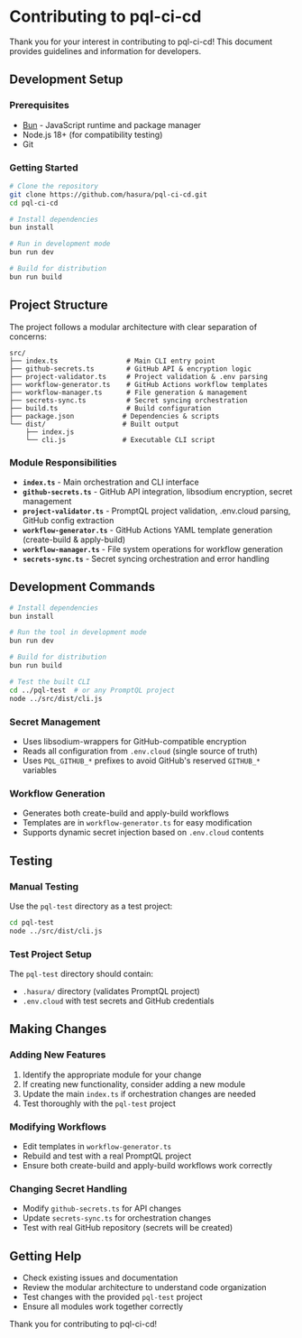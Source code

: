# Contributing to pql-ci-cd

Thank you for your interest in contributing to pql-ci-cd! This document provides guidelines and information for
developers.

## Development Setup

### Prerequisites

- [Bun](https://bun.sh/) - JavaScript runtime and package manager
- Node.js 18+ (for compatibility testing)
- Git

### Getting Started

```bash
# Clone the repository
git clone https://github.com/hasura/pql-ci-cd.git
cd pql-ci-cd

# Install dependencies
bun install

# Run in development mode
bun run dev

# Build for distribution
bun run build
```

## Project Structure

The project follows a modular architecture with clear separation of concerns:

```
src/
├── index.ts                 # Main CLI entry point
├── github-secrets.ts        # GitHub API & encryption logic
├── project-validator.ts     # Project validation & .env parsing
├── workflow-generator.ts    # GitHub Actions workflow templates
├── workflow-manager.ts      # File generation & management
├── secrets-sync.ts          # Secret syncing orchestration
├── build.ts                 # Build configuration
├── package.json            # Dependencies & scripts
└── dist/                   # Built output
    ├── index.js
    └── cli.js              # Executable CLI script
```

### Module Responsibilities

- **`index.ts`** - Main orchestration and CLI interface
- **`github-secrets.ts`** - GitHub API integration, libsodium encryption, secret management
- **`project-validator.ts`** - PromptQL project validation, .env.cloud parsing, GitHub config extraction
- **`workflow-generator.ts`** - GitHub Actions YAML template generation (create-build & apply-build)
- **`workflow-manager.ts`** - File system operations for workflow generation
- **`secrets-sync.ts`** - Secret syncing orchestration and error handling

## Development Commands

```bash
# Install dependencies
bun install

# Run the tool in development mode
bun run dev

# Build for distribution
bun run build

# Test the built CLI
cd ../pql-test  # or any PromptQL project
node ../src/dist/cli.js
```

### Secret Management

- Uses libsodium-wrappers for GitHub-compatible encryption
- Reads all configuration from `.env.cloud` (single source of truth)
- Uses `PQL_GITHUB_*` prefixes to avoid GitHub's reserved `GITHUB_*` variables

### Workflow Generation

- Generates both create-build and apply-build workflows
- Templates are in `workflow-generator.ts` for easy modification
- Supports dynamic secret injection based on `.env.cloud` contents

## Testing

### Manual Testing

Use the `pql-test` directory as a test project:

```bash
cd pql-test
node ../src/dist/cli.js
```

### Test Project Setup

The `pql-test` directory should contain:

- `.hasura/` directory (validates PromptQL project)
- `.env.cloud` with test secrets and GitHub credentials

## Making Changes

### Adding New Features

1. Identify the appropriate module for your change
2. If creating new functionality, consider adding a new module
3. Update the main `index.ts` if orchestration changes are needed
4. Test thoroughly with the `pql-test` project

### Modifying Workflows

- Edit templates in `workflow-generator.ts`
- Rebuild and test with a real PromptQL project
- Ensure both create-build and apply-build workflows work correctly

### Changing Secret Handling

- Modify `github-secrets.ts` for API changes
- Update `secrets-sync.ts` for orchestration changes
- Test with real GitHub repository (secrets will be created)

## Getting Help

- Check existing issues and documentation
- Review the modular architecture to understand code organization
- Test changes with the provided `pql-test` project
- Ensure all modules work together correctly

Thank you for contributing to pql-ci-cd!
